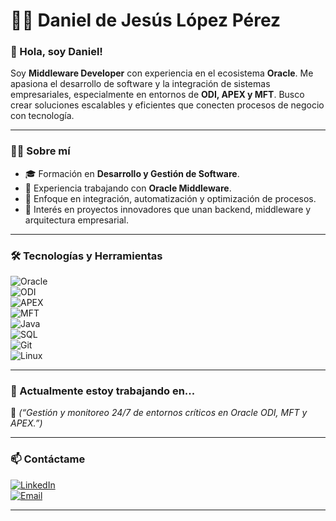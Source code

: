 # 👨‍💻 Daniel de Jesús López Pérez

### 👋 Hola, soy Daniel!

Soy **Middleware Developer** con experiencia en el ecosistema **Oracle**. Me apasiona el desarrollo de software y la integración de sistemas empresariales, especialmente en entornos de **ODI, APEX y MFT**. Busco crear soluciones escalables y eficientes que conecten procesos de negocio con tecnología.

---

### 👨‍💻 Sobre mí
- 🎓 Formación en **Desarrollo y Gestión de Software**.  
- 💼 Experiencia trabajando con **Oracle Middleware**.  
- 🔧 Enfoque en integración, automatización y optimización de procesos.  
- 🚀 Interés en proyectos innovadores que unan backend, middleware y arquitectura empresarial.  

---

### 🛠️ Tecnologías y Herramientas  

![Oracle](https://img.shields.io/badge/Oracle-F80000?style=for-the-badge&logo=oracle&logoColor=white)  
![ODI](https://img.shields.io/badge/ODI-000000?style=for-the-badge&logo=databricks&logoColor=white)  
![APEX](https://img.shields.io/badge/APEX-1E4E79?style=for-the-badge&logo=apachespark&logoColor=white)  
![MFT](https://img.shields.io/badge/MFT-333333?style=for-the-badge&logo=apachemaven&logoColor=white)  
![Java](https://img.shields.io/badge/Java-007396?style=for-the-badge&logo=java&logoColor=white)  
![SQL](https://img.shields.io/badge/SQL-336791?style=for-the-badge&logo=postgresql&logoColor=white)  
![Git](https://img.shields.io/badge/Git-F05032?style=for-the-badge&logo=git&logoColor=white)  
![Linux](https://img.shields.io/badge/Linux-FCC624?style=for-the-badge&logo=linux&logoColor=black)  

---

### 🚀 Actualmente estoy trabajando en...
🔹 *(“Gestión y monitoreo 24/7 de entornos críticos en Oracle ODI, MFT y APEX.”)*  

---

### 📫 Contáctame  
[![LinkedIn](https://img.shields.io/badge/LinkedIn-blue?style=for-the-badge&logo=linkedin&logoColor=white)](https://www.linkedin.com/in/daniel-de-jes%C3%BAs-l%C3%B3pez-perez-4a26b4374/)  
[![Email](https://img.shields.io/badge/Email-D14836?style=for-the-badge&logo=gmail&logoColor=white)](mailto:danimex.lopez.p@outlook.com)  

---
